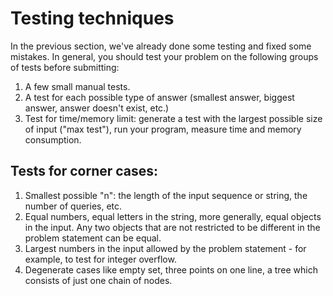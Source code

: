 # Testing techniques

In the previous section, we've already done some testing and fixed some mistakes. In general, you should test your problem on the following groups of tests before submitting:

1. A few small manual tests.
1. A test for each possible type of answer (smallest answer, biggest answer, answer doesn't exist, etc.)
1. Test for time/memory limit: generate a test with the largest possible size of input ("max test"), run your program, measure time and memory consumption.

## Tests for corner cases:
1. Smallest possible "n": the length of the input sequence or string, the number of queries, etc.
1. Equal numbers, equal letters in the string, more generally, equal objects in the input. Any two objects that are not restricted to be different in the problem statement can be equal.
1. Largest numbers in the input allowed by the problem statement - for example, to test for integer overflow.
1. Degenerate cases like empty set, three points on one line, a tree which consists of just one chain of nodes.